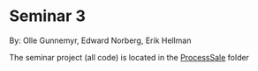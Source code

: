 # Seminar 3

By:
Olle Gunnemyr,
Edward Norberg,
Erik Hellman

The seminar project (all code) is located in the [ProcessSale](https://github.com/Trumerik/Seminar3/tree/main/ProcessSale) folder
